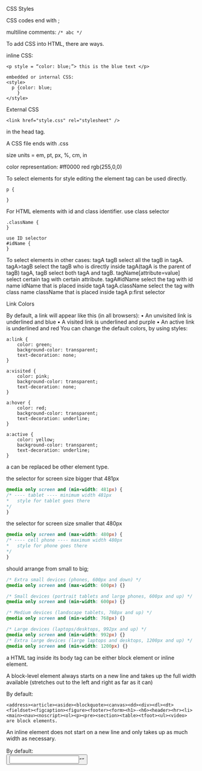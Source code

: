 CSS Styles

CSS codes end with ;

multiline comments:
``/* abc */``


To add CSS into HTML, there are ways.


inline CSS:
```
<p style = “color: blue;”> this is the blue text </p>

embedded or internal CSS:
<style>
  p {color: blue;
    }
</style>
```
External CSS
```
<link href="style.css" rel="stylesheet" />
```
in the head tag.

A CSS file ends with .css

size units = em, pt, px, %, cm, in

color representation:
#ff0000
red
rgb(255,0,0)


To select elements for style editing the element tag can be used directly.
```
p {

}
```
For HTML elements with id and class identifier.
use class selector
```
.className {
}

use ID selector
#idName {
}
```
To select elements in other cases:
tagA tagB 	select all the tagB in tagA.
tagA>tagB 	 select the tagB who is directly inside tagA(tagA is the parent of tagB)
tagA, tagB 	select both tagA and tagB.
tagName[attribute=value] 	select certain tag with certain attribute.
tagA#idName 		select the tag with id name idName that is placed inside tagA
tagA.className 	select the tag with class name className that is placed inside tagA
p:first selector


Link Colors

By default, a link will appear like this (in all browsers):
•	An unvisited link is underlined and blue
•	A visited link is underlined and purple
•	An active link is underlined and red
You can change the default colors, by using styles:

```
a:link {
    color: green;
    background-color: transparent;
    text-decoration: none;
}

a:visited {
    color: pink;
    background-color: transparent;
    text-decoration: none;
}

a:hover {
    color: red;
    background-color: transparent;
    text-decoration: underline;
}

a:active {
    color: yellow;
    background-color: transparent;
    text-decoration: underline;
}
```
a can be replaced be other element type.

the selector for screen size bigger that 481px
```css
@media only screen and (min-width: 481px) {
/* ---- tablet ---- minimum width 481px
*	style for tablet goes there
*/
}
```
the selector for screen size smaller that 480px
```css		
@media only screen and (max-width: 480px) {
/* ---- cell phone ---- maximum width 480px
*	style for phone goes there
*/
}
```

should arrange from small to big;
```css
/* Extra small devices (phones, 600px and down) */
@media only screen and (max-width: 600px) {}

/* Small devices (portrait tablets and large phones, 600px and up) */
@media only screen and (min-width: 600px) {}

/* Medium devices (landscape tablets, 768px and up) */
@media only screen and (min-width: 768px) {}

/* Large devices (laptops/desktops, 992px and up) */
@media only screen and (min-width: 992px) {}
/* Extra large devices (large laptops and desktops, 1200px and up) */
@media only screen and (min-width: 1200px) {}
```
a HTML tag inside its body tag can be either block element or inline element.

A block-level element always starts on a new line and takes up the full width available (stretches out to the left and right as far as it can)

By default:
```
<address><article><aside><blockquote><canvas><dd><div><dl><dt><fieldset><figcaption><figure><footer><form><h1>-<h6><header><hr><li><main><nav><noscript><ol><p><pre><section><table><tfoot><ul><video>
are block elements.
```

An inline element does not start on a new line and only takes up as much width as necessary.


By default:
<a><abbr><acronym><b><bdo><big><br><button><cite><code><dfn><em><i><img><input><kbd><label><map><object><output><q><samp><script><select><small><span><strong><sub><sup><textarea><time><tt><var>
are inline elements.




CSS attributes
```css
width:100px;
height:100px;
background-color:lightgrey;
border:3px solid black;
border-radius:5px;
float:left;
margin:10px;
font-size:80px;
text-align:center;
color:green;
padding:10px;
font-family:sans-serif;
background-color:rgb(128,0,0);
font-weight:bold;
margin:auto;
background-image: url("paper.gif");
background-color: #cccccc;
background-color: yellow;
color:  background-colorl
border-color: blue;
margin: top right bottom left;  ->  margin: 3px 3px 3px 3px;
margin-left:   	horizontal alignment
margin-top:
padding: top right bottom left;
padding-left:  
padding-top:
border: style color width;
text-decoration: none/underline  
text-align: left right or center
font-family: font-size:
font-weight: font-style:
text-decoration:bold;
vertical-align:middle;
color:rgb(0,128,0);

cursor: pointer / default

Control the alignment of an element.
float: left / right ;
overflow: auto;
clear: both;

opacity: 0.5;
list-style-type: none;
border-radius: size;
box-shadow: hor vert blur color;

transition: 5s ease;		this is used to make simple animation.

display : non/ inline / block /flex /grid / inline-grid		control the style of elements in a container.

The position property specifies the type of positioning method used for an element.
position: static(default) / relative / fixed / absolute / sticky		
static is default
relative is positioned relative to its normal position.
div.relative {
  position: relative;
  left: 30px;
  border: 3px solid #73AD21;
}
absolute is positioned relative to the nearest positioned ancestor(parent element that has any non-static position style.)
fixed is positioned relative to the viewport, which means it always stays in the same place even if the page is scrolled.
div.fixed {
  position: fixed;
  bottom: 0;
  right: 0;
  width: 300px;
  border: 3px solid #73AD21;
}


image auto sizing
img {
  width: 100%;
  height: auto;
}
```
CSS Reset Rule
It is used to override default browser styles. It is recommended so the website will have the same look on all browser.
```css
* {
	margin: 0;
	border: 0;
	padding: 0;
	text-decoration: none;
	font-family: Arial, Helvetica, sans-serif;
}
```

https://css-tricks.com/snippets/css/a-guide-to-flexbox/


flex
Elements in the flex container will transform its length and width accordingly.

for the container
```
	flex-wrap: wrap is wrap the sections inside the container (default nowrap)
	justify-content: space-between, space-around,…. adjust wrap content horizontally.
	align-items:stretch(default). flex-start,center…..adjust wrap content vertically.
	flex-direction row row-reverse column column-reverse
for the sections inside
	flex-grow: the rate to grow
	flex-shrink; the rate to shrink
	flex-basis: the initial size
	flex: grow shrink basis(for short)
```
grid
display as a table of block elements, base on the current size of the browser.
for the container
	grid-gap, grid-row-gap, grid-column-gap the gap between the elements inside.
	grid-template indicating elements size
	rows / columns
```
  grid-template-rows: 200px 100px 300px or 2fr 1fr 3fr
	grid-template-columns: 30% 20% 50%
	justify-content: horizontal alignment.
	align-content: vertical alignment.
            grid-template-columns: auto auto;  
	grid-gap: 50px 100px;
for the item
	grid-column: 1 / span 3: starts at 1 span 3 (short for grid-column-start and end)
	grid-row: 1 / 5 start on line 1 and end on line 5
```


inline-grid
display as a table of inline elements


properties:
```
padding: value in px
flexDirection: "row" / "column" / "row-reverse" / "column-reverse"
justifyContent: "space-between"
alignItems: 'center'
flex: 1  // the ratio of the element compares to others in a contains.
```


height cannot use with 100% it is infinite, and acquired by the web app
